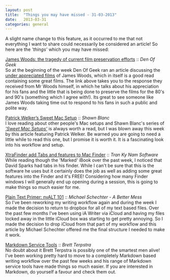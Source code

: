 ```yaml
---
layout: post
title:  "Things you may have missed - 31-03-2013"
date:   2013-03-31
categories: general
---
```

A slight name change to this feature, as it occurred to me that not everything I want to share could necessarily be considered an article!  So here are the _'things'_ which you may have missed:

[James Woods: the tragedy of current film preservation efforts][denofgeek] :: _Den Of Geek_  
So at the beginning of the week Den Of Geek ran an article discussing the [under appreciated films][denofgeekJames] of James Woods, which in itself is a good read containing some great films. The link above takes you to the response they received from Mr Woods himself, in which he talks about his appreciation for his fans and the little that is being done to preserve the films for the 80's and 90's (something which I agree with!). Its great to see someone like James Woods taking time out to respond to his fans in such a public and polite way.

[Patrick Welker’s Sweet Mac Setup][shawnblanc] :: _Shawn Blanc_  
I love reading about other people's Mac setups and Shawn Blanc's series of _['Sweet Mac Setups'][shawnblancSweet]_ is always worth a read, but I was blown away this week by this article featuring Patrick Welker. Be warned you are going to need a little while to read this one, but I promise it is worth it. It is a fascinating look into his workflow and setup.

[XtraFinder add Tabs and features to Mac Finder][trankynam] :: _Tran Ky Nam Software_  
While reading though the 'Marked' iBook over the past week, I noticed that David Sparks had tabs in his finder. While I can't be sure that this is the software he uses but it certainly does the job as well as adding some great features into the Finder and it's FREE! Considering how many Finder windows I will generally end up opening during a session, this is going to make things so much easier for me.  

[Plain Text Primer: nvALT 101][bettermess] :: _Michael Schechter - A Better Mess_  
So I've been reworking my writing workflow again and during the week I made the decision to return to dropbox for all of my text based files. Over the past few months I've been using iA Writer via iCloud and having my files locked away in the little iCloud box was starting to get pretty annoying. So I made the decision to drop iCloud from that part of my workflow and this article by Michael Schechter offered me the final structure I needed to make it work.

[Markdown Service Tools][brettterpstra] :: _Brett Terpstra_   
No doubt about it Brett Terpstra is possibly one of the smartest men alive! I've been working pretty hard to move to a completely Markdown based writing workflow over the past few weeks and his range of Markdown service tools have made things so much easier. If you are interested in Markdown, do yourself a favour and check them out.


[bettermess]: http://bettermess.com/plain-text-primer-nvalt-101/  
[brettterpstra]: http://brettterpstra.com/projects/markdown-service-tools/  
[denofgeek]: http://www.denofgeek.com/movies/25005/james-woods-the-tragedy-of-current-film-preservation-efforts  
[denofgeekJames]: http://www.denofgeek.com/movies/24960/the-many-underappreciated-film-roles-of-james-woods
[shawnblanc]: http://shawnblanc.net/2013/03/patrick-welker-sweet-mac-setup/  
[shawnblancSweet]: http://shawnblanc.net/sweet-mac-setups/
[trankynam]: http://www.trankynam.com/xtrafinder/
